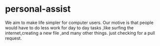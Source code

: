 # personal-assist
We aim to make life simpler for computer users.
Our motive is that people would have to do less work for day to day tasks ,like surfing the internet,creating a new file 
,and many other things.
just checking for a pull request.
